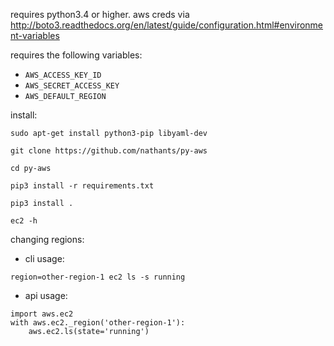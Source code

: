 requires python3.4 or higher.
aws creds via http://boto3.readthedocs.org/en/latest/guide/configuration.html#environment-variables

requires the following variables:
- `AWS_ACCESS_KEY_ID`
- `AWS_SECRET_ACCESS_KEY`
- `AWS_DEFAULT_REGION`

install:

`sudo apt-get install python3-pip libyaml-dev`

`git clone https://github.com/nathants/py-aws`

`cd py-aws`

`pip3 install -r requirements.txt`

`pip3 install .`

`ec2 -h`

changing regions:
 - cli usage:

 `region=other-region-1 ec2 ls -s running`

 - api usage:

 ```
 import aws.ec2
 with aws.ec2._region('other-region-1'):
     aws.ec2.ls(state='running')
 ```
